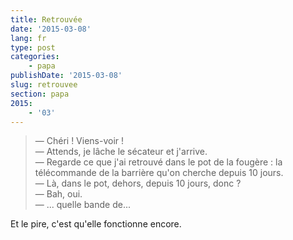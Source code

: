 ```yaml
---
title: Retrouvée
date: '2015-03-08'
lang: fr
type: post
categories:
    - papa
publishDate: '2015-03-08'
slug: retrouvee
section: papa
2015:
    - '03'
---
```


> — Chéri ! Viens-voir !  
> — Attends, je lâche le sécateur et j'arrive.  
> — Regarde ce que j'ai retrouvé dans le pot de la fougère : la télécommande de la barrière qu'on cherche depuis 10 jours.  
> — Là, dans le pot, dehors, depuis 10 jours, donc ?  
> — Bah, oui.  
> — ... quelle bande de...

Et le pire, c'est qu'elle fonctionne encore.
